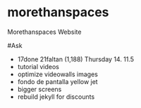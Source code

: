 # morethanspaces
Morethanspaces Website

#Ask
- 17done 21faltan (1,188) Thursday 14. 11.5
- tutorial videos
- optimize videowalls images
- fondo de pantalla yellow jet
- bigger screens
- rebuild jekyll for discounts
